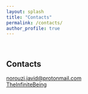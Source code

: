 ```yaml
---
layout: splash
title: "Contacts"
permalink: /contacts/
author_profile: true
---
```






<br>

Contacts
---
<i class="far fa-envelope"></i> <a href="mailto:norouzi.javid@protonmail.com">norouzi.javid@protonmail.com</a>
<br>
<i class="fab fa-telegram-plane"></i> <a href="https://t.me/TheInfiniteBeing">TheInfiniteBeing</a>


